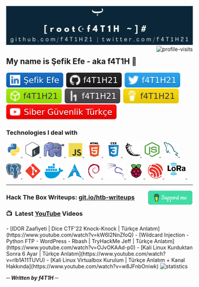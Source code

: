 <img src="banner.png">
<img src="https://visitor-badge.laobi.icu/badge?page_id=f4T1H21.f4T1H21&left_color=grey&right_color=grey" alt="profile-visits" align="right">
<h2>My name is Şefik Efe - aka f4T1H 👋</h2>

<p align="left">
  <a href="https://www.linkedin.com/in/şefik-efe/"><img src="img/account-badges/linkedin.svg" alt="LinkedIn"></a>&nbsp;
  <a href="https://github.com/f4T1H21/"><img src="img/account-badges/github.svg" alt="GitHub"></a>&nbsp;
  <a href="https://twitter.com/f4T1H21"><img src="img/account-badges/twitter.svg" alt="Twitter"></a>&nbsp;
  <a href="https://app.hackthebox.eu/profile/184235"><img src="img/account-badges/hackthebox.svg" alt="HackTheBox"></a>&nbsp;
  <a href="https://hackerone.com/f4T1H21?type=user"><img src="img/account-badges/hackerone.svg" alt="HackerOne"></a>&nbsp;
  <a href="https://www.buymeacoffee.com/f4T1H21"><img src="img/account-badges/buymeacoffee.svg" alt="Buymeacoffee"></a>&nbsp;
  <a href="https://www.youtube.com/channel/UChFCLkYhKx15kioYSfNfoyg"><img src="img/account-badges/youtube.svg" alt="YouTube"></a>
</p>

<h3>Technologies I deal with</h3>
<p align="left">
  <!-- Python -->
  <a href="https://www.python.org" target="_blank" rel="noreferrer"> <img src="img/icons/python.svg" alt="python" width="40" height="40"/> </a>&nbsp;
  <!-- Bash -->
  <a href="https://www.gnu.org/software/bash/" target="_blank" rel="noreferrer"> <img src="img/icons/bash.png" alt="bash" width="38" height="40"/> </a>&nbsp;
  <!-- PHP -->
  <a href="https://www.php.net/" target="_blank" rel="noreferrer"> <img src="img/icons/php.png" alt="php" width="55" height="40"/> </a>&nbsp;
  <!-- Javascript -->
  <a href="https://developer.mozilla.org/en-US/docs/Web/JavaScript/" target="_blank" rel="noreferrer"> <img src="img/icons/javascript.svg" alt="javascript" width="38" height="38"/> </a>&nbsp;
  <!-- HTML -->
  <a href="https://www.w3.org/html/" target="_blank" rel="noreferrer"> <img src="img/icons/html5.svg" alt="html5" width="40" height="40"/> </a>&nbsp;
  <!-- CSS -->
  <a href="https://www.w3.org/css/" target="_blank" rel="noreferrer"> <img src="img/icons/css3.svg" alt="css3" width="40" height="40"/> </a>&nbsp;
  <!-- Flask -->
  <a href="https://flask.palletsprojects.com/" target="_blank" rel="noreferrer"> <img src="img/icons/flask.svg" alt="flask" width="40" height="40"/> </a>&nbsp;
  <!-- NodeJS -->
  <a href="https://nodejs.org/" target="_blank" rel="noreferrer"> <img src="img/icons/nodejs.png" alt="nodejs" width="40" height="40"/> </a>&nbsp;
  <!-- MySQL -->
  <a href="https://www.mysql.com/" target="_blank" rel="noreferrer"> <img src="img/icons/mysql.png" alt="mysql" width="40" height="40"/> </a>&nbsp;
  <!-- PostgreSQL -->
  <a href="https://www.postgresql.org/" target="_blank" rel="noreferrer"> <img src="img/icons/postgresql.png" alt="postgresql" width="40" height="40"/> </a>&nbsp;
  <!-- Git -->
  <a href="https://git-scm.com/" target="_blank" rel="noreferrer"> <img src="img/icons/git.svg" alt="git" width="40" height="40"/> </a>&nbsp;
  <!-- Docker -->
  <a href="https://www.docker.com/" target="_blank" rel="noreferrer"> <img src="img/icons/docker.png" alt="docker" width="50" height="40"/> </a>&nbsp;
  <!-- Arch -->
  <a href="https://archlinux.org/" target="_blank" rel="noreferrer"> <img src="img/icons/arch.png" alt="arch" width="40" height="40"/> </a>&nbsp;
  <!-- Debian -->
  <a href="https://www.debian.org/" target="_blank" rel="noreferrer"> <img src="img/icons/debian.svg" alt="debian" width="40" height="40"/> </a>&nbsp;
  <!-- Kali -->
  <a href="https://www.kali.org/" target="_blank" rel="noreferrer"> <img src="img/icons/kali.png" alt="kali" width="50" height="40"/> </a>&nbsp;
  <!-- Raspberry Pi -->
  <a href="https://www.raspberrypi.org/" target="_blank" rel="noreferrer"> <img src="img/icons/raspberrypi.svg" alt="raspberrypi" width="40" height="40"/> </a>&nbsp;
  <!-- ESP32 -->
  <a href="https://www.espressif.com/en/products/socs/esp32/" target="_blank" rel="noreferrer"> <img src="img/icons/espressif.png" alt="esp32" width="40" height="40"/> </a>&nbsp;
  <!-- LoRa -->
  <a href="https://lora-alliance.org/" target="_blank" rel="noreferrer"> <img src="img/icons/lora.png" alt="lora" width="50" height="55"/> </a>&nbsp;  
</p>

<hr>

<a href=https://www.buymeacoffee.com/f4T1H21>
  <img src="support.png" align="right" height="40" alt="Support">
</a>
<h3>Hack The Box Writeups: <a href="https://git.io/htb-writeups">git.io/htb-writeups</a>
</h3>

<h3>📺&nbsp; Latest <a href="https://www.youtube.com/channel/UChFCLkYhKx15kioYSfNfoyg">YouTube</a> Videos</h3>
<!-- YOUTUBE-VIDEOS-LIST:START -->
- [IDOR Zaafiyeti | Dice CTF&#39;22 Knock-Knock | Türkçe Anlatım](https://www.youtube.com/watch?v=kW6I2NnZfoQ)
- [Wildcard Injection - Python FTP - WordPress - Rbash | TryHackMe Jeff | Türkçe Anlatım](https://www.youtube.com/watch?v=OJvOKAAd-p0)
- [Kali Linux Kurduktan Sonra 6 Ayar | Türkçe Anlatım](https://www.youtube.com/watch?v=rIb1A11TUVU)
- [Kali Linux Virtualbox Kurulum | Türkçe Anlatım + Kanal Hakkında](https://www.youtube.com/watch?v=w8JFnbOniwk)
<!-- YOUTUBE-VIDEOS-LIST:END -->

<img src="https://github-readme-stats.vercel.app/api?username=f4T1H21&show_icons=true&theme=algolia&count_private=true&hide=prs" alt="statistics">

<br/>

<b><i>─ Written by f4T1H ─</i></b>